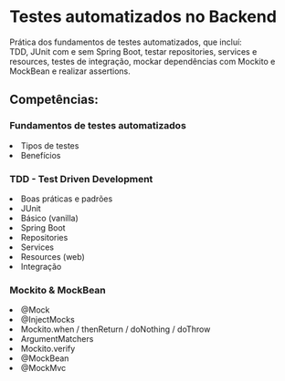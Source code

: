 # Testes automatizados no Backend

Prática dos fundamentos de testes automatizados, que incluí:<br>
TDD, JUnit com e sem Spring Boot, testar repositories, services e resources, testes de integração, mockar dependências com Mockito e MockBean e realizar assertions.<br>

## Competências:
### Fundamentos de testes automatizados <br>
<li>Tipos de testes<br>
<li>Benefícios<br></li>
  
### TDD - Test Driven Development<br>
<li>Boas práticas e padrões<br>
<li>JUnit<br>
<li>Básico (vanilla)<br>
<li>Spring Boot<br>
<li>Repositories<br>
<li>Services<br>
<li>Resources (web)<br>
<li>Integração<br></li>

### Mockito & MockBean<br>
<li>@Mock<br>
<li>@InjectMocks<br>
<li>Mockito.when / thenReturn / doNothing / doThrow<br>
<li>ArgumentMatchers<br>
<li>Mockito.verify<br>
<li>@MockBean<br>
<li>@MockMvc<br>
<br></li>
